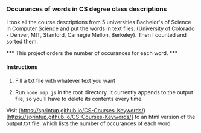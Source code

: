###  Occurances of words in CS degree class descriptions

I took all the course descriptions from 5 universities Bachelor's of Science in Computer Science and put the words in text files. (University of Colorado - Denver, MIT, Stanford, Carnegie Mellon, Berkeley). Then I counted and sorted them.

*** This project orders the number of occurances for each word. ***

#### Instructions

1. Fill a txt file with whatever text you want

2. Run `node map.js` in the root directory. It currently appends to the output file, so you'll have to delete its contents every time. 

Visit (https://sprintup.github.io/CS-Courses-Keywords/)[https://sprintup.github.io/CS-Courses-Keywords/] to an html version of the output.txt file, which lists the number of occurances of each word. 
